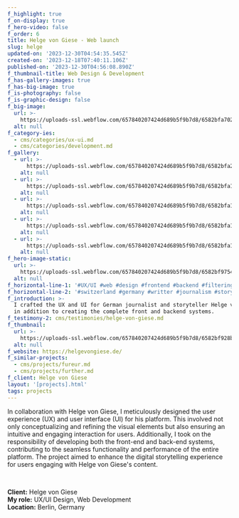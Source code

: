 ```yaml
---
f_highlight: true
f_on-display: true
f_hero-video: false
f_order: 6
title: Helge von Giese - Web launch
slug: helge
updated-on: '2023-12-30T04:54:35.545Z'
created-on: '2023-12-18T07:40:11.106Z'
published-on: '2023-12-30T04:56:08.890Z'
f_thumbnail-title: Web Design & Development
f_has-gallery-images: true
f_has-big-image: true
f_is-photography: false
f_is-graphic-design: false
f_big-image:
  url: >-
    https://uploads-ssl.webflow.com/657840207424d689b5f9b7d8/6582bfa702e1d4067ddbc1ed_highlight.jpg
  alt: null
f_category-ies:
  - cms/categories/ux-ui.md
  - cms/categories/development.md
f_gallery:
  - url: >-
      https://uploads-ssl.webflow.com/657840207424d689b5f9b7d8/6582bfa25cd5dbefa8d482b0_helge-02.jpg
    alt: null
  - url: >-
      https://uploads-ssl.webflow.com/657840207424d689b5f9b7d8/6582bfa1f09fb2fa10f353d3_helge-03.jpg
    alt: null
  - url: >-
      https://uploads-ssl.webflow.com/657840207424d689b5f9b7d8/6582bfa173456d9677770ffe_helge-04.jpg
    alt: null
  - url: >-
      https://uploads-ssl.webflow.com/657840207424d689b5f9b7d8/6582bfa1ae352b6872d995b7_helge-05.jpg
    alt: null
  - url: >-
      https://uploads-ssl.webflow.com/657840207424d689b5f9b7d8/6582bfa12b9de16f31385baa_helge-06.jpg
    alt: null
f_hero-image-static:
  url: >-
    https://uploads-ssl.webflow.com/657840207424d689b5f9b7d8/6582bf975412a3af35b2b1b0_hero.jpg
  alt: null
f_horizontal-line-1: '#UX/UI #web #design #frontend #backend #filtering'
f_horizontal-line-2: '#switzerland #germany #writter #journalism #storytelling'
f_introduction: >-
  I crafted the UX and UI for German journalist and storyteller Helge von Giese,
  in addition to creating the complete front and backend systems.
f_testimony-2: cms/testimonies/helge-von-giese.md
f_thumbnail:
  url: >-
    https://uploads-ssl.webflow.com/657840207424d689b5f9b7d8/6582bf928b5f8cbec3171ea0_thumbnail.jpg
  alt: null
f_website: https://helgevongiese.de/
f_similar-projects:
  - cms/projects/fureur.md
  - cms/projects/further.md
f_client: Helge von Giese
layout: '[projects].html'
tags: projects
---
```


In collaboration with Helge von Giese, I meticulously designed the user experience (UX) and user interface (UI) for his platform. This involved not only conceptualizing and refining the visual elements but also ensuring an intuitive and engaging interaction for users. Additionally, I took on the responsibility of developing both the front-end and back-end systems, contributing to the seamless functionality and performance of the entire platform. The project aimed to enhance the digital storytelling experience for users engaging with Helge von Giese's content.

‍

**Client:** Helge von Giese  
**My role:** UX/UI Design, Web Development  
**Location:** Berlin, Germany
